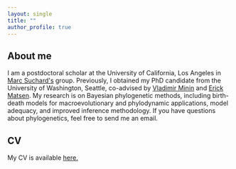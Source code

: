 ```yaml
---
layout: single
title: ""
author_profile: true
---
```


## About me

I am a postdoctoral scholar at the University of California, Los Angeles in [Marc Suchard's](https://ph.ucla.edu/faculty/suchard) group.
Previously, I obtained my PhD candidate from the University of Washington, Seattle, co-advised by [Vladimir Minin](https://vnminin.github.io/) and [Erick Matsen](https://matsen.fhcrc.org/).
My research is on Bayesian phylogenetic methods, including birth-death models for macroevolutionary and phylodynamic applications, model adequacy, and improved inference methodology.
If you have questions about phylogenetics, feel free to send me an email.

## CV

My CV is available <a href="./assets/CV/Andrew_Magee_CV.pdf" target="_blank">here.</a>